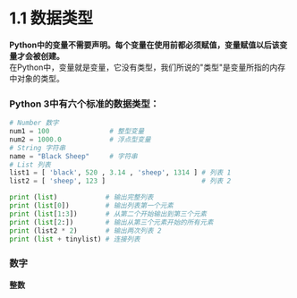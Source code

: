 # 1.1 数据类型
**Python中的变量不需要声明。每个变量在使用前都必须赋值，变量赋值以后该变量才会被创建。**  
在Python中，变量就是变量，它没有类型，我们所说的"类型"是变量所指的内存中对象的类型。

### Python 3中有六个标准的数据类型：
```python
# Number 数字
num1 = 100               # 整型变量
num2 = 1000.0            # 浮点型变量
# String 字符串
name = "Black Sheep"     # 字符串
# List 列表
list1 = [ 'black', 520 , 3.14 , 'sheep', 1314 ] # 列表 1
list2 = [ 'sheep', 123 ]                        # 列表 2

print (list)            # 输出完整列表
print (list[0])         # 输出列表第一个元素
print (list[1:3])       # 从第二个开始输出到第三个元素
print (list[2:])        # 输出从第三个元素开始的所有元素
print (list2 * 2)       # 输出两次列表 2
print (list + tinylist) # 连接列表
```

### 数字
**整数**



